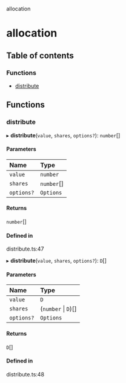 allocation

# allocation

## Table of contents

### Functions

- [distribute](README.md#distribute)

## Functions

### distribute

▸ **distribute**(`value`, `shares`, `options?`): `number`[]

#### Parameters

| Name       | Type       |
| :--------- | :--------- |
| `value`    | `number`   |
| `shares`   | `number`[] |
| `options?` | `Options`  |

#### Returns

`number`[]

#### Defined in

distribute.ts:47

▸ **distribute**(`value`, `shares`, `options?`): `D`[]

#### Parameters

| Name       | Type                |
| :--------- | :------------------ |
| `value`    | `D`                 |
| `shares`   | (`number` \| `D`)[] |
| `options?` | `Options`           |

#### Returns

`D`[]

#### Defined in

distribute.ts:48
